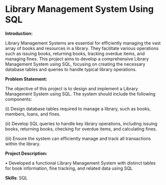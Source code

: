 # Library Management System Using SQL

**Introduction:**

Library Management Systems are essential for efficiently managing the vast array of books and resources in a library. They facilitate various operations such as issuing books, returning books, tracking overdue items, and managing fines. This project aims to develop a comprehensive Library Management System using SQL, focusing on creating the necessary database tables and queries to handle typical library operations.

**Problem Statement:**

The objective of this project is to design and implement a Library Management System using SQL. The system should include the following components:

(i)   Design database tables required to manage a library, such as books, members, loans, and fines.

(ii)  Develop SQL queries to handle key library operations, including issuing books, returning books, checking for overdue items, and calculating fines.

(iii) Ensure the system can efficiently manage and track all transactions within the library.

**Project Description:**

•	Developed a functional Library Management System with distinct tables for book information, fine tracking, and related data using SQL

**Skills**: SQL
